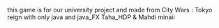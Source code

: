 this game is for our university project and made from City Wars : Tokyo reign
with only java and java_FX
Taha_HDP & Mahdi minaii
